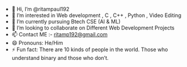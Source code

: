 - 👋 Hi, I’m @ritampaul192
- 👀 I’m interested in Web development , C , C++ , Python , Video Editing
- 🌱 I’m currently pursuing Btech CSE (AI & ML)
- 💞️ I’m looking to collaborate on Different Web Development Projects
- 📫 Contact ME :- ritamp192@gmail.com
- 😄 Pronouns: He/Him
- ⚡ Fun fact: There are 10 kinds of people in the world. Those who understand binary and those who don’t.

<!---
ritampaul192/ritampaul192 is a ✨ special ✨ repository because its `README.md` (this file) appears on your GitHub profile.
You can click the Preview link to take a look at your changes.
--->
